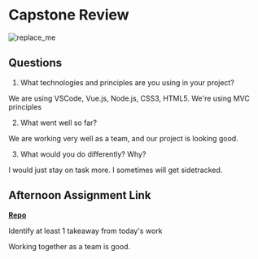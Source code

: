 # Capstone Review

![replace_me](https://codeworks.blob.core.windows.net/public/assets/img/illustrations/placeholder.svg)

## Questions

1. What technologies and principles are you using in your project?

We are using VSCode, Vue.js, Node.js, CSS3, HTML5. We're using MVC principles

2. What went well so far?

We are working very well as a team, and our project is looking good.

3. What would you do differently? Why?

I would just stay on task more. I sometimes will get sidetracked.

## Afternoon Assignment Link

**[Repo](https://github.com/Miles-Collins/<ASSIGNMENT_REPO>)**

Identify at least 1 takeaway from today's work

Working together as a team is good.